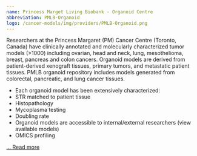 ```yaml
---
name: Princess Marget Living Biobank - Organoid Centre
abbreviation: PMLB-Organoid
logo: /cancer-models/img/providers/PMLB-Organoid.png
---
```


Researchers at the Princess Margaret (PM) Cancer Centre (Toronto, Canada) have clinically annotated and molecularly characterized tumor models (>1000) including ovarian, head and neck, lung, mesothelioma, breast, pancreas and colon cancers. Organoid models are derived from patient-derived xenograft tissues, primary tumors, and metastatic patient tissues. PMLB organoid repository includes models generated from colorectal, pancreatic, and lung cancer tissues.

- Each organoid model has been extensively characterized:
- STR matched to patient tissue
- Histopathology
- Mycoplasma testing
- Doubling rate
- Organoid models are accessible to internal/external researchers (view available models)
- OMICS profiling

[... Read more](https://pmlivingbiobank.uhnresearch.ca/)
